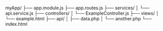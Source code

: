 myApp/
├── app.module.js
├── app.routes.js
├── services/
│   └── api.service.js
├── controllers/
│   └── ExampleController.js
├── views/
│   └── example.html
├── api/
│   ├── data.php
│   └── another.php
└── index.html